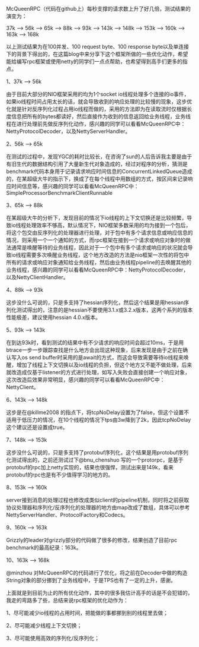 McQueenRPC（代码在github上）每秒支撑的请求数上升了好几倍，测试结果的演变为：

37k –> 56k –> 65k –> 88k –> 93k –> 143k –> 148k –> 153k –> 160k –> 163k –> 168k

以上测试结果为在100并发、100 request byte、100 response byte以及单连接下的背景下得出的，在这篇blog中来分享下这个框架所做的一些优化动作，希望能给编写rpc框架或使用netty的同学们一点点帮助，也希望得到高手们更多的指点。



1、37k –> 56k

由于目前大部分的NIO框架采用的均为1个socket io线程处理多个连接的io事件，如果io线程时间占用太长的话，就会导致收到的响应处理的比较慢的现象，这步优化就是针对反序列化过程占用io线程而做的，采用的方法即为在读取流时仅根据长度信息把所有的bytes都读好，然后直接作为收到的信息返回给业务线程，业务线程在进行处理前先做反序列化动作，感兴趣的同学可以看看McQueenRPC中：NettyProtocolDecoder，以及NettyServerHandler。



2、56k –> 65k

在测试的过程中，发现YGC的耗时比较长，在咨询了sun的人后告诉我主要是由于有旧生代的数据结构引用了大量新生代对象造成的，经过对程序的分析，猜测是benchmark代码本身用于记录请求响应时间信息的ConcurrentLinkedQueue造成的，在某超级大牛的指示下，换成了在每个线程中用数组的方式，按区间来记录响应时间信息等，感兴趣的同学可以看看McQueenRPC中：SimpleProcessorBenchmarkClientRunnable



3、65k –> 88k

在某超级大牛的分析下，发现目前的情况下io线程的上下文切换还是比较频繁，导致io线程处理效率不够高，默认情况下，NIO框架多数采用的均为接到一个包后，将这个包交由反序列化的处理器进行处理，对于包中有多个请求信息或响应信息的情况，则采用一个一个通知的方式，而rpc框架在接到一个请求或响应对象时的做法通常是唤醒等待的业务线程，因此对于一个包中有多个请求或响应的状况就会导致io线程需要多次唤醒业务线程，这个地方改造的方法是nio框架一次性的将包中所有的请求或响应对象通知给业务线程，然后由业务线程pipeline的去唤醒其他的业务线程，感兴趣的同学可以看看McQueenRPC中：NettyProtocolDecoder，以及NettyClientHandler。



4、88k –> 93k

这步没什么可说的，只是多支持了hessian序列化，然后这个结果是用hessian序列化测试得出的，注意的是hessian不要使用3.1.x或3.2.x版本，这两个系列的版本性能极差，建议使用hessian 4.0.x版本。



5、93k –> 143k

在到达93k时，看到测试的结果中有不少请求的响应时间会超过10ms，于是用btrace一步一步跟踪查找是什么地方会出现这种现象，后来发现是由于之前在确认写入os send buffer时采用的是await的方式，而这会导致需要等待io线程来唤醒，增加了线程上下文切换以及io线程的负担，但这个地方又不能不做处理，后来就改造成仅基于listener的方式进行处理，如写入失败会直接创建一个响应对象，这次改造后效果非常明显，感兴趣的同学可以看看McQueenRPC中：NettyClient。



6、143k –> 148k

这步是在@killme2008 的指点下，将tcpNoDelay设置为了false，但这个设置不适用于低压力的情况，在10个线程的情况下tps由3w降到了2k，因此tcpNoDelay这个建议还是设置成true。



7、148k –> 153k

这步没什么可说的，只是多支持了protobuf序列化，这个结果是用protobuf序列化测试得出的，之前还测试过下@bnu_chenshuo 写的一个protorpc，是基于protobuf的rpc加上netty实现的，结果也很强悍，测试出来是149k，看来protobuf的rpc也是有不少值得学习的地方的。



8、153k –> 160k

server接到消息的处理过程也修改成类似client的pipeline机制，同时将之前获取协议处理器和序列化/反序列化的处理器的地方由map改成了数组，具体可以参考NettyServerHandler、ProtocolFactory和Codecs。



9、160k –> 163k

Grizzly的leader对grizzly部分的代码做了很多的修改，结果创造了目前rpc benchmark的最高纪录：163k。



10、163k –> 168k

@minzhou 对McQueenRPC的代码进行了优化，将之前在Decoder中做的构造String对象的部分挪到了业务线程中，于是TPS也有了一定的上升，感谢。



上面就是到目前为止的所有优化动作，其中的很多我估计高手的话是不会犯错的，我走的弯路多了些，总结来说rpc框架的优化动作为：

1、尽可能减少io线程的占用时间，把能做的事都挪到别的线程里去做；

2、尽可能减少线程上下文切换；

3、尽可能使用高效的序列化/反序列化；
